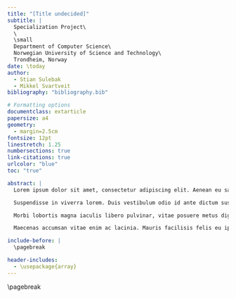 ```yaml
---
title: "[Title undecided]"
subtitle: |
  Specialization Project\
  \
  \small
  Department of Computer Science\
  Norwegian University of Science and Technology\
  Trondheim, Norway
date: \today
author:
  - Stian Sulebak
  - Mikkel Svartveit
bibliography: "bibliography.bib"

# Formatting options
documentclass: extarticle
papersize: a4
geometry:
  - margin=2.5cm
fontsize: 12pt
linestretch: 1.25
numbersections: true
link-citations: true
urlcolor: "blue"
toc: "true"

abstract: |
  Lorem ipsum dolor sit amet, consectetur adipiscing elit. Aenean eu sagittis nisl. Duis vitae maximus libero. In hac habitasse platea dictumst. Vivamus ac fermentum libero. Curabitur aliquet lorem tincidunt, consequat nisl sed, ultricies nisi. Vivamus fermentum blandit dui, ac vehicula tellus mattis at. Nullam bibendum, neque ut efficitur posuere, nibh lorem molestie ex, vitae fermentum turpis ante id tellus. Phasellus ullamcorper lectus ipsum, nec volutpat urna fermentum at.

  Suspendisse in viverra lorem. Duis vestibulum odio id ante dictum suscipit. Nulla ut nisl ultrices, lobortis tortor vitae, egestas nisl. Mauris fringilla nulla purus, sit amet posuere metus dignissim nec. Aliquam nec velit a libero finibus dictum sit amet eget tellus. In lobortis euismod fermentum. Nullam nec iaculis neque, a dictum ipsum. Ut non scelerisque quam. In dapibus felis gravida eros dictum, eget porta urna sodales.

  Morbi lobortis magna iaculis libero pulvinar, vitae posuere metus dignissim. Aliquam erat volutpat. Nam ultricies ac dui id pulvinar. Cras quis eros maximus, sagittis urna vitae, auctor justo. Sed justo tellus, malesuada scelerisque porttitor id, vehicula eu elit. Proin egestas lacus at dignissim vestibulum. Ut vitae nulla scelerisque, gravida enim sed, accumsan ipsum. Donec porta faucibus purus eu consequat. Sed ac felis in dui pretium auctor vel eget magna. Morbi semper massa nunc, non fringilla enim tincidunt et.

  Maecenas accumsan vitae enim ac lacinia. Mauris facilisis felis eu ipsum gravida, tempor rhoncus libero placerat. Lorem ipsum dolor sit amet, consectetur adipiscing elit. Sed ac tempus est, at sodales orci. Integer semper id mi a euismod. Duis.

include-before: |
  \pagebreak

header-includes:
  - \usepackage{array}
---
```


\pagebreak
